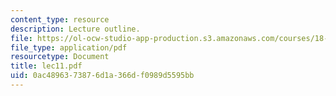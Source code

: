 ```yaml
---
content_type: resource
description: Lecture outline.
file: https://ol-ocw-studio-app-production.s3.amazonaws.com/courses/18-443-statistics-for-applications-fall-2003/0ac4896373876d1a366df0989d5595bb_lec11.pdf
file_type: application/pdf
resourcetype: Document
title: lec11.pdf
uid: 0ac48963-7387-6d1a-366d-f0989d5595bb
---
```

